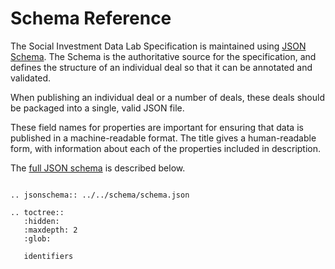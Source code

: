 # Schema Reference

The Social Investment Data Lab Specification is maintained using [JSON Schema](http://json-schema.org). The Schema is the authoritative source for the specification, and defines the structure of an individual deal so that it can be annotated and validated.

When publishing an individual deal or a number of deals, these deals should be packaged into a single, valid JSON file.

These field names for properties are important for ensuring that data is published in a machine-readable format. The title gives a human-readable form, with information about each of the properties included in description.

The [full JSON schema](../_static/docson/index.html#../../_static/schema.json$$expand) is described below. <script src="../_static/docson/widget.js" data-schema="../schema.json"> </script>

```eval_rst

.. jsonschema:: ../../schema/schema.json

```

```eval_rst
.. toctree::
   :hidden:
   :maxdepth: 2
   :glob:

   identifiers

```
